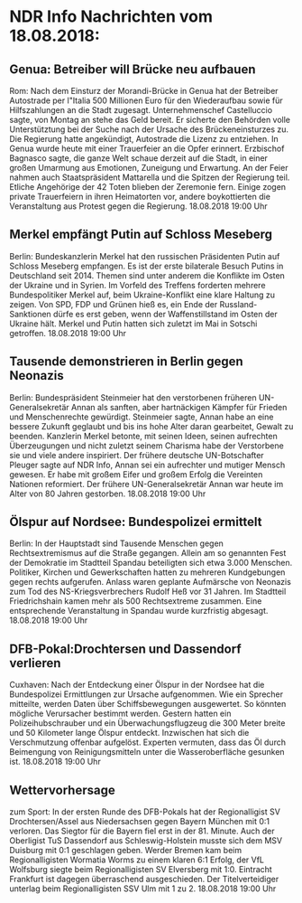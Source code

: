 # NDR Info Nachrichten vom 18.08.2018:


## Genua: Betreiber will Brücke neu aufbauen
Rom: Nach dem Einsturz der Morandi-Brücke in Genua hat der Betreiber Autostrade per l"Italia 500 Millionen Euro für den Wiederaufbau sowie für Hilfszahlungen an die Stadt zugesagt. Unternehmenschef Castelluccio sagte, von Montag an stehe das Geld bereit. Er sicherte den Behörden volle Unterstütztung bei der Suche nach der Ursache des Brückeneinsturzes zu. Die Regierung hatte angekündigt, Autostrade die Lizenz zu entziehen. In Genua wurde heute mit einer Trauerfeier an die Opfer erinnert. Erzbischof Bagnasco sagte, die ganze Welt schaue derzeit auf die Stadt, in einer großen Umarmung aus Emotionen, Zuneigung und Erwartung. An der Feier nahmen auch Staatspräsident Mattarella und die Spitzen der Regierung teil. Etliche Angehörige der 42 Toten blieben der Zeremonie fern. Einige zogen private Trauerfeiern in ihren Heimatorten vor, andere boykottierten die Veranstaltung aus Protest gegen die Regierung. 18.08.2018 19:00 Uhr 

## Merkel empfängt Putin auf Schloss Meseberg
Berlin:	Bundeskanzlerin Merkel hat den russischen Präsidenten Putin auf Schloss Meseberg empfangen. Es ist der erste bilaterale Besuch Putins in Deutschland seit 2014. Themen sind unter anderem die Konflikte im Osten der Ukraine und in Syrien. Im Vorfeld des Treffens forderten mehrere Bundespolitiker Merkel auf, beim Ukraine-Konflikt eine klare Haltung zu zeigen. Von SPD, FDP und Grünen hieß es, ein Ende der Russland-Sanktionen dürfe es erst geben, wenn der Waffenstillstand im Osten der Ukraine hält. Merkel und Putin hatten sich zuletzt im Mai in Sotschi getroffen. 18.08.2018 19:00 Uhr 

## Tausende demonstrieren in Berlin gegen Neonazis
Berlin: Bundespräsident Steinmeier hat den verstorbenen früheren UN-Generalsekretär Annan als sanften, aber hartnäckigen Kämpfer für Frieden und Menschenrechte gewürdigt. Steinmeier sagte, Annan habe an eine bessere Zukunft geglaubt und bis ins hohe Alter daran gearbeitet, Gewalt zu beenden. Kanzlerin Merkel betonte, mit seinen Ideen, seinen aufrechten Überzeugungen und nicht zuletzt seinem Charisma habe der Verstorbene sie und viele andere inspiriert. Der frühere deutsche UN-Botschafter Pleuger sagte auf NDR Info, Annan sei ein aufrechter und mutiger Mensch gewesen. Er habe mit großem Eifer und großem Erfolg die Vereinten Nationen reformiert. Der frühere UN-Generalsekretär Annan war heute im Alter von 80 Jahren gestorben. 18.08.2018 19:00 Uhr 

## Ölspur auf Nordsee: Bundespolizei ermittelt
Berlin: In der Hauptstadt sind Tausende Menschen gegen Rechtsextremismus auf die Straße gegangen. Allein am so genannten Fest der Demokratie im Stadtteil Spandau beteiligten sich etwa 3.000 Menschen. Politiker, Kirchen und Gewerkschaften hatten zu mehreren Kundgebungen gegen rechts aufgerufen. Anlass waren geplante Aufmärsche von Neonazis zum Tod des NS-Kriegsverbrechers Rudolf Heß vor 31 Jahren. Im Stadtteil Friedrichshain kamen mehr als 500 Rechtsextreme zusammen. Eine entsprechende Veranstaltung in Spandau wurde kurzfristig abgesagt. 18.08.2018 19:00 Uhr 

## DFB-Pokal:Drochtersen und Dassendorf verlieren
Cuxhaven: Nach der Entdeckung einer Ölspur in der Nordsee hat die Bundespolizei Ermittlungen zur Ursache aufgenommen. Wie ein Sprecher mitteilte, werden Daten über Schiffsbewegungen ausgewertet. So könnten mögliche Verursacher bestimmt werden. Gestern hatten ein Polizeihubschrauber und ein Überwachungsflugzeug die 300 Meter breite und 50 Kilometer lange Ölspur entdeckt. Inzwischen hat sich die Verschmutzung offenbar aufgelöst. Experten vermuten, dass das Öl durch Beimengung von Reinigungsmitteln unter die Wasseroberfläche gesunken ist. 18.08.2018 19:00 Uhr 

## Wettervorhersage
zum Sport: In der ersten Runde des DFB-Pokals hat der Regionalligist SV Drochtersen/Assel aus Niedersachsen gegen Bayern München mit 0:1 verloren. Das Siegtor für die Bayern fiel erst in der 81. Minute. Auch der Oberligist TuS Dassendorf aus Schleswig-Holstein musste sich dem MSV Duisburg mit 0:1 geschlagen geben. Werder Bremen kam beim Regionalligisten Wormatia Worms zu einem klaren 6:1 Erfolg, der VfL Wolfsburg siegte beim Regionalligisten SV Elversberg mit 1:0. Eintracht Frankfurt ist dagegen überraschend ausgeschieden. Der Titelverteidiger unterlag beim Regionalligisten SSV Ulm mit 1 zu 2. 18.08.2018 19:00 Uhr 
